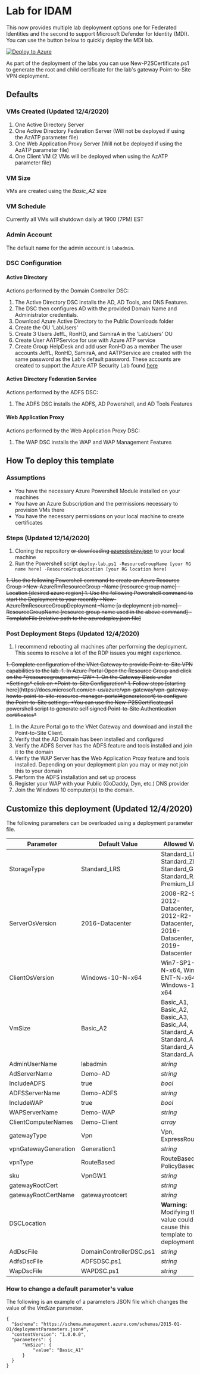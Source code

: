# Lab for IDAM
This now provides multiple lab deployment options one for Federated Identities and the second to support Microsoft Defender for Identity (MDI).  You can use the button below to quickly deploy the MDI lab.

[![Deploy to Azure](https://aka.ms/deploytoazurebutton)](https://portal.azure.com/#create/Microsoft.Template/uri/https%3A%2F%2Fraw.githubusercontent.com%2Fdmcwee%2Fidamlab%2Fmaster%2FAzATP_Lab%2Fazuredeploy.json)

As part of the deployment of the labs you can use New-P2SCertificate.ps1 to generate the root and child certificate for the lab's gateway Point-to-Site VPN deployment.

## Defaults
### VMs Created (Updated 12/4/2020)
1. One Active Directory Server
1. One Active Directory Federation Server (Will not be deployed if using the AzATP parameter file)
1. One Web Application Proxy Server (Will not be deployed if using the AzATP parameter file)
1. One Client VM (2 VMs will be deployed when using the AzATP parameter file)

### VM Size
VMs are created using the *Basic_A2* size

### VM Schedule
Currently all VMs will shutdown daily at 1900 (7PM) EST

### Admin Account
The default name for the admin account is `labadmin`.

### DSC Configuration
#### Active Directory
Actions performed by the Domain Controller DSC:
1. The Active Directory DSC installs the AD, AD Tools, and DNS Features.  
1. The DSC then configures AD with the provided Domain Name and Administrator credentials.
1. Download Azure Active Directory to the Public Downloads folder
1. Create the OU 'LabUsers'
1. Create 3 Users JeffL, RonHD, and SamiraA in the 'LabUsers' OU
1. Create User AATPService for use with Azure ATP service
1. Create Group HelpDesk and add user RonHD as a member
The user accounts JeffL, RonHD, SamiraA, and AATPService are created with the same password as the Lab's default password.  These accounts are created to support the Azure ATP Security Lab found [here](https://docs.microsoft.com/en-us/azure-advanced-threat-protection/atp-playbook-lab-overview)

#### Active Directory Federation Service
Actions performed by the ADFS DSC:
1. The ADFS DSC installs the ADFS, AD Powershell, and AD Tools Features

#### Web Application Proxy
Actions performed by the Web Application Proxy DSC:
1. The WAP DSC installs the WAP and WAP Management Features

## How To deploy this template
### Assumptions
* You have the necessary Azure Powershell Module installed on your machines
* You have an Azure Subscription and the permissions necessary to provision VMs there
* You have the necessary permissions on your local machine to create certificates

### Steps (Updated 12/14/2020)
1. Cloning the repository <del>or downloading [azuredeploy.json](https://raw.githubusercontent.com/dmcwee/idamlab/master/azuredeploy.json)</del> to your local machine
1. Run the Powershell script ```deploy-lab.ps1 -ResourceGroupName [your RG name here] -ResourceGroupLocation [your RG location here]``` 
<del>
1. Use the following Powershell command to create an Azure Resource Group 
>New-AzureRmResourceGroup -Name [resource group name] -Location [desired azure region]
1. Use the following Powershell command to start the Deployment to your recently
>New-AzureRmResourceGroupDeployment -Name [a deployment job name] -ResourceGroupName [resource group name used in the above command] -TemplateFile [relative path to the azuredeploy.json file]
</del>

### Post Deployment Steps (Updated 12/4/2020)
1. I recommend rebooting all machines after performing the deployment.  This seems to resolve a lot of the RDP issues you might experience.
<del>
1. Complete configuration of the VNet Gateway to provide Point-to-Site VPN capabilities to the lab.
   1. In Azure Portal Open the Resource Group and click on the *{resourcegroupname}-GW*
   1. On the Gateway Blade under *Settings* click on *Point-to-Site Configuration*
   1. Follow steps [starting here](https://docs.microsoft.com/en-us/azure/vpn-gateway/vpn-gateway-howto-point-to-site-resource-manager-portal#generatecert) to configure the Point-to-Site settings.
   *You can use the New-P2SCertificate.ps1 powershell script to generate self signed Point-to-Site Authentication certificates*
</del>

1. In the Azure Portal go to the VNet Gateway and download and install the Point-to-Site Client.
1. Verify that the AD Domain has been installed and configured
1. Verify the ADFS Server has the ADFS feature and tools installed and join it to the domain
1. Verify the WAP Server has the Web Application Proxy feature and tools installed.  Depending on your deployment plan you may or may not join this to your domain
1. Perform the ADFS installation and set up process
1. Register your WAP with your Public (GoDaddy, Dyn, etc.) DNS provider
1. Join the Windows 10 computer(s) to the domain.

## Customize this deployment (Updated 12/4/2020)
The following parameters can be overloaded using a deployment parameter file.  

Parameter | Default Value | Allowed Values
--------- | ------------- | --------------
StorageType | Standard_LRS | Standard_LRS, Standard_ZRS, Standard_GRS, Standard_RAGRS, Premium_LRS
ServerOsVersion | 2016-Datacenter | 2008-R2-SP1, 2012-Datacenter, 2012-R2-Datacenter, 2016-Datacenter, 2019-Datacenter
ClientOsVersion | Windows-10-N-x64 | Win7-SP1-ENT-N-x64, Win81-ENT-N-x64, Windows-10-N-x64
VmSize | Basic_A2 | Basic_A1, Basic_A2, Basic_A3, Basic_A4, Standard_A1, Standard_A2, Standard_A3, Standard_A4
AdminUserName | labadmin | *string*
AdServerName | Demo-AD | *string*
IncludeADFS | true | *bool*
ADFSServerName | Demo-ADFS | *string*
IncludeWAP | true | *bool*
WAPServerName | Demo-WAP | *string*
ClientComputerNames | Demo-Client | *array*
gatewayType | Vpn | Vpn, ExpressRoute
vpnGatewayGeneration | Generation1 | *string*
vpnType | RouteBased | RouteBased, PolicyBased
sku | VpnGW1 | *string*
gatewayRootCert | | *string*
gatewayRootCertName | gatewayrootcert | *string*
DSCLocation | | **Warning:** Modifying this value could cause this template to fail deployment.
AdDscFile | DomainControllerDSC.ps1 | *string*
AdfsDscFile | ADFSDSC.ps1 | *string*
WapDscFile | WAPDSC.ps1 | *string*

### How to change a default parameter's value
The following is an example of a parameters JSON file which changes the value of the *VmSize* parameter.

```
{
  "$schema": "https://schema.management.azure.com/schemas/2015-01-01/deploymentParameters.json#",
  "contentVersion": "1.0.0.0",
  "parameters": {
      "VmSize": {
          "value": "Basic_A1"
      }
  }
}
```
